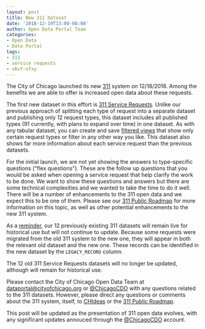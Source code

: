 ```yaml
---
layout: post
title: New 311 Dataset
date: '2018-12-19T13:00-06:00'
author: Open Data Portal Team
categories:
- Open Data
- Data Portal
tags:
- 311
- service requests
- v6vf-nfxy
---
```

The City of Chicago launched its new [311](https://www.cityofchicago.org/city/en/sites/311ProjectInformation/home.html) system on 12/18/2018. Among the benefits we are able to offer is increased open data about these requests.

The first new dataset in this effort is [311 Service Requests](https://data.cityofchicago.org/d/v6vf-nfxy). Unlike our previous approach of splitting each type of request into a separate dataset and publishing only 12 request types, this dataset includes all published types (91 currently, with plans to expand over time) in one dataset. As with any tabular dataset, you can create and save [filtered views](https://support.socrata.com/hc/en-us/articles/202950808-Creating-a-Filtered-View) that show only certain request types or filter in any other way you like. This dataset also shows far more information about each service request than the previous datasets.

For the initial launch, we are not yet showing the answers to type-specific questions ("flex questions"). These are the follow up questions that you would be asked when opening a service request that help clarify the work to be done. We want to show these questions and answers but there are some technical complexities and we wanted to take the time to do it well. There will be a number of enhancements to the 311 open data and we expect this to be one of them. Please see our [311 Public Roadmap](https://trello.com/b/AODvHk2V/311-public-roadmap) for more information on this topic, as well as other potential enhancements to the new 311 system.

As a [reminder](http://dev.cityofchicago.org/open%20data/data%20portal/2018/12/11/legacy-sr-datasets-announcement.html), our 12 previously existing 311 datasets will remain live for historical use but will not continue to update. Because some requests were migrated from the old 311 system to the new one, they will appear in both the relevant old dataset and the new one. These records can be identified in the new dataset by the `LEGACY_RECORD` column.

The 12 old 311 Service Requests datasets will no longer be updated, although will remain for historical use.

Please contact the City of Chicago Open Data Team at [dataportal@cityofchicago.org](mailto:dataportal@cityofchicago.org) or [@ChicagoCDO](https://twitter.com/ChicagoCDO) with any questions related to the 311 datasets. However, please direct any questions or comments about the 311 system, itself, to [CHIdeas](https://www.chideas.org) or the [311 Public Roadmap](https://trello.com/b/AODvHk2V/311-public-roadmap).

This post will be updated as the presentation of 311 open data evolves, with any significant updates annouced through the [@ChicagoCDO](https://twitter.com/ChicagoCDO) account.
